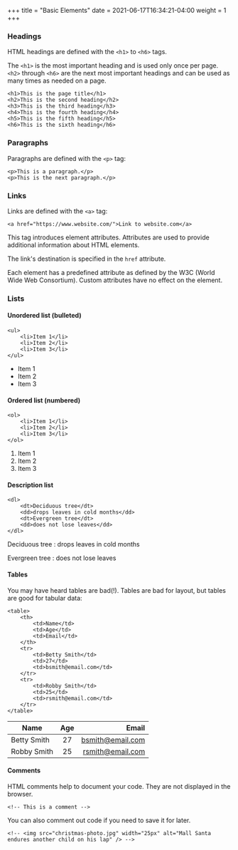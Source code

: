 +++
title = "Basic Elements"
date = 2021-06-17T16:34:21-04:00
weight = 1
+++

### Headings

HTML headings are defined with the ```<h1>``` to ```<h6>``` tags.

The ```<h1>``` is the most important heading and is used only once per page. ```<h2>``` through ```<h6>``` are the next most important headings and can be used as many times as needed on a page.

```
<h1>This is the page title</h1>
<h2>This is the second heading</h2>
<h3>This is the third heading</h3>
<h4>This is the fourth heading</h4>
<h5>This is the fifth heading</h5>
<h6>This is the sixth heading</h6>
```

### Paragraphs

Paragraphs are defined with the ```<p>``` tag:

```
<p>This is a paragraph.</p>
<p>This is the next paragraph.</p>
```

### Links

Links are defined with the ```<a>``` tag:

```
<a href="https://www.website.com/">Link to website.com</a>
```

This tag introduces element attributes. Attributes are used to provide additional information about HTML elements.

The link's destination is specified in the ```href``` attribute. 

Each element has a predefined attribute as defined by the W3C (World Wide Web Consortium). Custom attributes have no effect on the element. 

### Lists

#### Unordered list (bulleted)

```
<ul>
    <li>Item 1</li>
    <li>Item 2</li>
    <li>Item 3</li>
</ul>
```

- Item 1
- Item 2
- Item 3
  
#### Ordered list (numbered)
```
<ol>
    <li>Item 1</li>
    <li>Item 2</li>
    <li>Item 3</li>
</ol>
```

1. Item 1
1. Item 2
1. Item 3

#### Description list
```
<dl>
    <dt>Deciduous tree</dt>
    <dd>drops leaves in cold months</dd>
    <dt>Evergreen tree</dt>
    <dd>does not lose leaves</dd>
</dl> 
```

Deciduous tree
: drops leaves in cold months  

Evergreen tree
: does not lose leaves


#### Tables

You may have heard tables are bad(!). Tables are bad for layout, but tables are good for tabular data:

```
<table>
    <th>
        <td>Name</td>
        <td>Age</td>
        <td>Email</td>
    </th>
    <tr>
        <td>Betty Smith</td>
        <td>27</td>
        <td>bsmith@email.com</td>
    </tr>
    <tr>
        <td>Robby Smith</td>
        <td>25</td>
        <td>rsmith@email.com</td>
    </tr>
</table>
```

| Name        | Age           | Email  |
| ------------- |:-------------:| -----:|
| Betty Smith      | 27 | bsmith@email.com |
| Robby Smith      | 25      |   rsmith@email.com |

#### Comments

HTML comments help to document your code. They are not displayed in the browser.

```
<!-- This is a comment -->
```

You can also comment out code if you need to save it for later.

```
<!-- <img src="christmas-photo.jpg" width="25px" alt="Mall Santa endures another child on his lap" /> -->
```